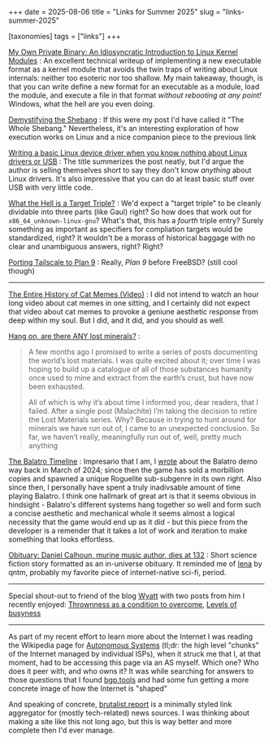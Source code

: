 +++
date = 2025-08-06
title =  "Links for Summer 2025"
slug =  "links-summer-2025"

[taxonomies]
tags = ["links"]
+++


[My Own Private Binary: An Idiosyncratic Introduction to Linux Kernel Modules](https://www.muppetlabs.com/~breadbox/txt/mopb.html)
: An excellent technical writeup of implementing a new executable format as a kernel module that avoids the twin traps of writing about Linux internals: neither too esoteric nor too shallow. My main takeaway, though, is that you can write define a new format for an executable as a module, load the module, and execute a file in that format *without rebooting at any point!* Windows, what the hell are you even doing.

[Demystifying the Shebang](https://crocidb.com/post/kernel-adventures/demystifying-the-shebang/)
: If this were my post I'd have called it "The Whole Shebang." Nevertheless, it's an interesting exploration of how execution works on Linux and a nice companion piece to the previous link

[Writing a basic Linux device driver when you know nothing about Linux drivers or USB](https://crescentro.se/posts/writing-drivers/)
: The title summerizes the post neatly, but I'd argue the author is selling themselves short to say they don't know *anything* about Linux drivers. It's also impressive that you can do at least basic stuff over USB with very little code.

[What the Hell is a Target Triple?](https://mcyoung.xyz/2025/04/14/target-triples/)
: We'd expect a "target triple" to be cleanly dividable into three parts (like Gaul) right? So how does that work out for  `x86_64_unknown-linux-gnu`? What's that, this has a *fourth* triple entry? Surely something as important as specifiers for compliation targets would be standardized, right? It wouldn't be a morass of historical baggage with no clear and unambiguous answers, right?  Right?

[Porting Tailscale to Plan 9](https://tailscale.com/blog/plan9-port)
: Really, *Plan 9* before FreeBSD?  (still cool though)

---

[The Entire History of Cat Memes (Video)](https://youtu.be/PKdUvW8fMj0?si=unZNePC41NohzGsd)
: I did not intend to watch an hour long video about cat memes in one sitting, and I certainly did not expect that video about cat memes to provoke a geniune aesthetic response from deep within my soul. But I did, and it did, and you should as well.


[Hang on, are there ANY lost minerals?](https://edconway.substack.com/p/hang-on-are-there-any-lost-minerals)
: <blockquote> <p>A few months ago I promised to write a series of posts documenting the world’s lost materials. I was quite excited about it; over time I was hoping to build up a catalogue of all of those substances humanity once used to mine and extract from the earth’s crust, but have now been exhausted. </p>
<p>
All of which is why it’s about time I informed you, dear readers, that I failed. After a single post (Malachite) I’m taking the decision to retire the Lost Materials series. Why? Because in trying to hunt around for minerals we have run out of, I came to an unexpected conclusion. So far, we haven’t really, meaningfully run out of, well, pretty much anything
</p>
</blockquote>

[The Balatro Timeline](https://localthunk.com/blog/balatro-timeline-3aarh)
: Impresario that I am, I [wrote](/blog/next-fest-02-24) about the Balatro demo way back in March of 2024; since then the game has sold a morbillion copies and spawned a unique Roguelite sub-subgenre in its own right. Also since then, I personally have spent a truly inadivsable amount of time playing Balatro.  I think one hallmark of great art is that it seems obvious in hindsight - Balatro's different systems hang together so well and form such a concise aesthetic and mechanical whole it seems almost a logical necessity that the game would end up as it did - but this piece from the developer is a remender that it takes a lot of work and iteration to make something that looks effortless.

[Obituary: Daniel Calhoun, murine music author, dies at 132](https://ctrlcreep.substack.com/p/obituary-daniel-calhoun-murine-music?utm_source=substack&utm_medium=email)
: Short science fiction story formatted as an in-universe obituary. It reminded me of [lena](https://qntm.org/mmacevedo) by qntm, probably my favorite piece of internet-native sci-fi, period.

---

Special shout-out to friend of the blog [Wyatt](https://wyatscarpenter.github.io/blog) with two posts from him I recently enjoyed: [Thrownness as a condition to overcome](https://wyattscarpenter.github.io/blog/thrownness_as_a_condition_to_overcome.txt),  [Levels of busyness](https://wyattscarpenter.github.io/blog/levels_of_busyness.txt)


---

As part of my recent effort to learn more about the Internet I was reading the Wikipedia page for [Autonomous Systems](https://en.wikipedia.org/wiki/Autonomous_system_(Internet)) (tl;dr: the high level "chunks" of the Internet managed by individual ISPs), when it struck me that I, at that moment, had to be accessing this page via an AS myself. Which one? Who does it peer with, and who owns it? It was while searching for answers to those questions that I found [bgp.tools](https://bgp.tools) and had some fun getting a more concrete image of how the Internet is "shaped"


And speaking of concrete, [brutalist.report](https://brutalist.report) is a minimally styled link aggregator for (mostly tech-related) news sources. I was thinking about making a site like this not long ago, but this is way better and more complete then I'd ever manage. 

